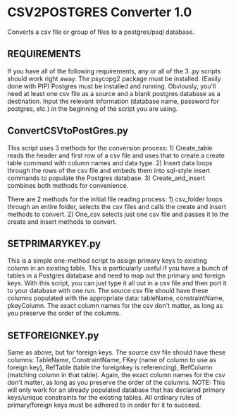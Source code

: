 # CSV2POSTGRES Converter 1.0
Converts a csv file or group of files to a postgres/psql database.

## REQUIREMENTS
If you have all of the following requirements, any or all of the 3 .py scripts should work right away.
The psycopg2 package must be installed. (Easily done with PIP)
Postgres must be installed and running.
Obviously, you'll need at least one csv file as a source and a blank postgres database as a destination.
Input the relevant information (database name, password for postgres, etc.) in the beginning of the script you are using.

## ConvertCSVtoPostGres.py
This script uses 3 methods for the conversion process: 1) Create_table reads the header and first row of a csv file and uses that to create a create table command with column names and data type. 2) Insert data loops through the rows of the csv file and embeds them into sql-style insert commands to populate the Postgres database. 3) Create_and_insert combines both methods for convenience.

There are 2 methods for the initial file reading process: 1) csv_folder loops through an entire folder, selects the csv files and calls the create and insert methods to convert.
2) One_csv selects just one csv file and passes it to the create and insert methods to convert.

## SETPRIMARYKEY.py
This is a simple one-method script to assign primary keys to existing column in an existing table. This is particularly useful if you have a bunch of tables in a Postgres database and need to map out the primary and foreign keys. With this script, you can just type it all out in a csv file and then port it to your database with one run.
The source csv file should have these columns populated with the appropriate data: tableName, constraintName, pkeyColumn. 
The exact column names for the csv don't matter, as long as you preserve the order of the columns.

## SETFOREIGNKEY.py
Same as above, but for foreign keys. The source csv file should have these columns: TableName, ConstraintName, FKey (name of column to use as foreign key), RefTable (table the foreignkey is referencing), RefColumn (matching column in that table). Again, the exact column names for the csv don't matter, as long as you preserve the order of the columns.
NOTE: This will only work for an already populated database that has declared primary keys/unique constraints for the existing tables. All ordinary rules of primary/foreign keys must be adhered to in order for it to succeed.
